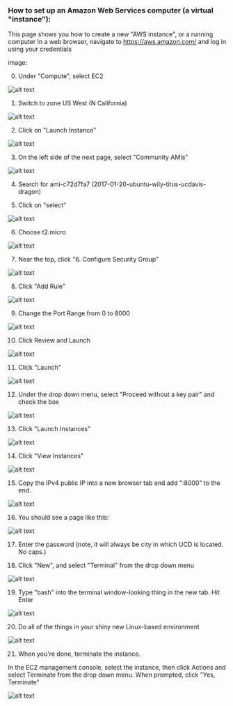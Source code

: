 ### How to set up an Amazon Web Services computer (a virtual "instance"):

This page shows you how to create a new "AWS instance", or a running computer
In a web browser, navigate to https://aws.amazon.com/ and log in using your credentials

image:

0. Under "Compute", select EC2

![alt text](~/Desktop/make_aws_instance/aws_images/step0.png)

1. Switch to zone US West (N California)

![alt text](~/Desktop/make_aws_instance/aws_images/step1.png)

2. Click on "Launch Instance"

![alt text](~/Desktop/make_aws_instance/aws_images/step2.png)

3. On the left side of the next page, select "Community AMIs"

![alt text](~/Desktop/make_aws_instance/aws_images/step3.png)

4. Search for ami-c72d7fa7 (2017-01-20-ubuntu-wily-titus-ucdavis-dragon)

5. Click on "select"

![alt text](~/Desktop/make_aws_instance/aws_images/step5.png)

6. Choose t2.micro

![alt text](~/Desktop/make_aws_instance/aws_images/step6.png)

7. Near the top, click "6. Configure Security Group"

![alt text](~/Desktop/make_aws_instance/aws_images/step7.png)

8. Click "Add Rule"

![alt text](~/Desktop/make_aws_instance/aws_images/step8.png)

9. Change the Port Range from 0 to 8000

![alt text](~/Desktop/make_aws_instance/aws_images/step9.png)

10. Click Review and Launch

![alt text](~/Desktop/make_aws_instance/aws_images/step10.png)

11. Click "Launch"

![alt text](~/Desktop/make_aws_instance/aws_images/step11.png)

12. Under the drop down menu, select "Proceed without a key pair" and check the box

![alt text](~/Desktop/make_aws_instance/aws_images/step12.png)

13. Click "Launch Instances"

![alt text](~/Desktop/make_aws_instance/aws_images/step13.png)

14. Click "View Instances"

![alt text](~/Desktop/make_aws_instance/aws_images/step14.png)

15. Copy the IPv4 public IP into a new browser tab and add ":8000" to the end.

![alt text](~/Desktop/make_aws_instance/aws_images/step15.png)

16. You should see a page like this:

![alt text](~/Desktop/make_aws_instance/aws_images/step16.png)

17. Enter the password (note, it will always be city in which UCD is located. No caps.)

18. Click "New", and select "Terminal" from the drop down menu

![alt text](~/Desktop/make_aws_instance/aws_images/step18.png)

19. Type "bash" into the terminal window-looking thing in the new tab. Hit Enter

![alt text](~/Desktop/make_aws_instance/aws_images/step19.png)

20. Do all of the things in your shiny new Linux-based environment

![alt text](~/Desktop/make_aws_instance/aws_images/step20.png)

21. When you're done, terminate the instance.

In the EC2 management console, select the instance, then click Actions and select
Terminate from the drop down menu. When prompted, click "Yes, Terminate"

![alt text](~/Desktop/make_aws_instance/aws_images/step21.png)
